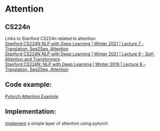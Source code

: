 # Attention 
## CS224n 
Links to Stanford CS224n related to attention
<br />
[Stanford CS224N NLP with Deep Learning | Winter 2021 | Lecture 7 - Translation, Seq2Seq, Attention](https://www.youtube.com/watch?v=wzfWHP6SXxY&list=PLoROMvodv4rOSH4v6133s9LFPRHjEmbmJ&index=8&t=3305s)
<br />
[Stanford CS224N NLP with Deep Learning | Winter 2021 | Lecture 9 - Self- Attention and Transformers](https://www.youtube.com/watch?v=ptuGllU5SQQ&list=PLoROMvodv4rOSH4v6133s9LFPRHjEmbmJ&index=10&t=1047s)
<br />
[Stanford CS224N: NLP with Deep Learning | Winter 2019 | Lecture 8 – Translation, Seq2Seq, Attention](https://www.youtube.com/watch?v=XXtpJxZBa2c&list=PLoROMvodv4rOhcuXMZkNm7j3fVwBBY42z&index=9)
<br />

## Code example:
[Pytorch Attention Example](https://pytorch.org/tutorials/intermediate/seq2seq_translation_tutorial.html)

## Implementation:
[Implement](https://github.com/sonqt/RedNLP/blob/main/Attention/implementations/SimpleAttentionLayer.ipynb) a simple layer of attention using pytorch
